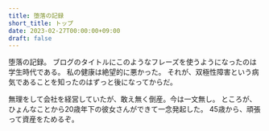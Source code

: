 ```yaml
---
title: 堕落の記録
short_title: トップ
date: 2023-02-27T00:00:00+09:00
draft: false
---
```

堕落の記録。
ブログのタイトルにこのようなフレーズを使うようになったのは学生時代である。
私の健康は絶望的に悪かった。
それが、双極性障害という病気であることを知ったのはずっと後になってからだ。

無理をして会社を経営していたが、敢え無く倒産。今は一文無し。
ところが、ひょんなことから20歳年下の彼女さんができて一念発起した。
45歳から、頑張って資産をためるぞ。
